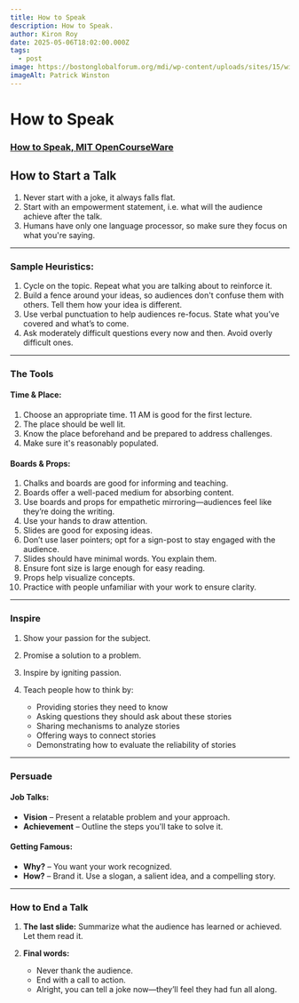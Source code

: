 ```yaml
---
title: How to Speak
description: How to Speak.
author: Kiron Roy
date: 2025-05-06T18:02:00.000Z
tags:
  - post
image: https://bostonglobalforum.org/mdi/wp-content/uploads/sites/15/winston-1.jpg
imageAlt: Patrick Winston
---
```



# How to Speak

### [H﻿ow to Speak, MIT OpenCourseWare](https://www.youtube.com/watch?v=Unzc731iCUY&list=WL&index=7&ab_channel=MITOpenCourseWare)



## How to Start a Talk

1. Never start with a joke, it always falls flat.
2. Start with an empowerment statement, i.e. what will the audience achieve after the talk.
3. Humans have only one language processor, so make sure they focus on what you're saying.

- - -

### Sample Heuristics:

1. Cycle on the topic. Repeat what you are talking about to reinforce it.
2. Build a fence around your ideas, so audiences don't confuse them with others. Tell them how your idea is different.
3. Use verbal punctuation to help audiences re-focus. State what you’ve covered and what’s to come.
4. Ask moderately difficult questions every now and then. Avoid overly difficult ones.

- - -

### The Tools

#### Time & Place:

1. Choose an appropriate time. 11 AM is good for the first lecture.
2. The place should be well lit.
3. Know the place beforehand and be prepared to address challenges.
4. Make sure it's reasonably populated.

#### Boards & Props:

1. Chalks and boards are good for informing and teaching.
2. Boards offer a well-paced medium for absorbing content.
3. Use boards and props for empathetic mirroring—audiences feel like they’re doing the writing.
4. Use your hands to draw attention.
5. Slides are good for exposing ideas.
6. Don’t use laser pointers; opt for a sign-post to stay engaged with the audience.
7. Slides should have minimal words. You explain them.
8. Ensure font size is large enough for easy reading.
9. Props help visualize concepts.
10. Practice with people unfamiliar with your work to ensure clarity.

- - -

### Inspire

1. Show your passion for the subject.
2. Promise a solution to a problem.
3. Inspire by igniting passion.
4. Teach people how to think by:

   * Providing stories they need to know
   * Asking questions they should ask about these stories
   * Sharing mechanisms to analyze stories
   * Offering ways to connect stories
   * Demonstrating how to evaluate the reliability of stories

- - -

### Persuade

#### Job Talks:

* **Vision** – Present a relatable problem and your approach.
* **Achievement** – Outline the steps you'll take to solve it.

#### Getting Famous:

* **Why?** – You want your work recognized.
* **How?** – Brand it. Use a slogan, a salient idea, and a compelling story.

- - -

### How to End a Talk

1. **The last slide:** Summarize what the audience has learned or achieved. Let them read it.
2. **Final words:**

   * Never thank the audience.
   * End with a call to action.
   * Alright, you can tell a joke now—they’ll feel they had fun all along.

<!--EndFragment-->